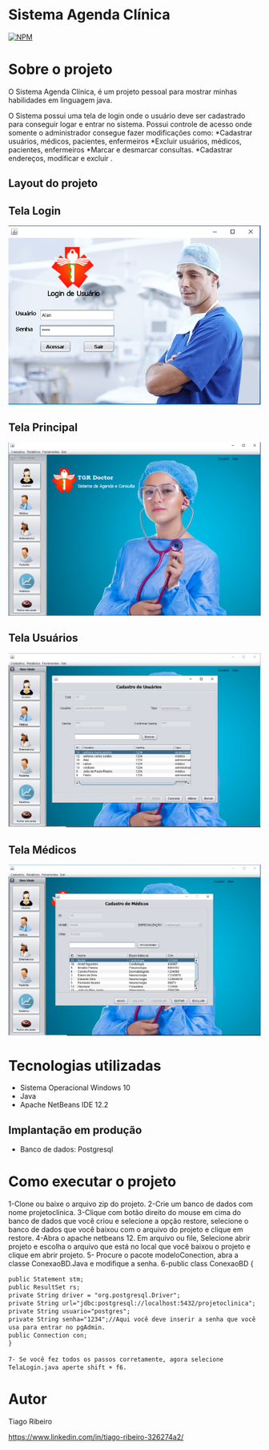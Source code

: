 # Sistema Agenda Clínica
[![NPM](https://img.shields.io/npm/l/react)](https://github.com/tiagoribeiro2000/Projeto-Agenda-Clinica/blob/main/LICENSE) 

# Sobre o projeto
O Sistema Agenda Clínica, é um projeto pessoal para mostrar minhas habilidades em linguagem java.

O Sistema possui uma tela de login onde o usuário deve ser cadastrado para conseguir logar e entrar no sistema. Possui controle de acesso onde somente o administrador consegue fazer modificações como:
*Cadastrar usuários, médicos, pacientes, enfermeiros
*Excluir usuários, médicos, pacientes, enfermeiros
*Marcar e desmarcar consultas.
*Cadastrar endereços, modificar e excluir .

## Layout do projeto

## Tela Login
![Tela Login](https://github.com/tiagoribeiro2000/Projeto-Agenda-Clinica/blob/main/ImagensDoProjeto/telaLogin.png) 

## Tela Principal
![Tela Principal](https://github.com/tiagoribeiro2000/Projeto-Agenda-Clinica/blob/main/ImagensDoProjeto/TelaPrincipal.png)

## Tela Usuários
![Tela Usuários](https://github.com/tiagoribeiro2000/Projeto-Agenda-Clinica/blob/main/ImagensDoProjeto/TelaCadastroUsuarios.png)

## Tela Médicos
![Tela Médicos](https://github.com/tiagoribeiro2000/Projeto-Agenda-Clinica/blob/main/ImagensDoProjeto/TelaMedicos.png)

# Tecnologias utilizadas
- Sistema Operacional Windows 10
- Java
- Apache NetBeans IDE 12.2
## Implantação em produção
- Banco de dados: Postgresql

# Como executar o projeto
1-Clone ou baixe o arquivo zip do projeto.
2-Crie um banco de dados com nome projetoclinica.
3-Clique com botão direito do mouse em cima do banco de dados que você criou e selecione a opção restore, selecione o banco de dados que você baixou com o arquivo do projeto e clique em restore. 
4-Abra o apache netbeans 12. Em arquivo ou file, Selecione abrir projeto e escolha o arquivo que está no local que você baixou o projeto e clique em abrir projeto.
5- Procure o pacote modeloConection, abra a classe ConexaoBD.Java e modifique a senha. 
6-public class ConexaoBD {
    
    public Statement stm;
    public ResultSet rs;
    private String driver = "org.postgresql.Driver";
    private String url="jdbc:postgresql://localhost:5432/projetoclinica";
    private String usuario="postgres";
    private String senha="1234";//Aqui você deve inserir a senha que você usa para entrar no pgAdmin.
    public Connection con;
    }
    
    7- Se você fez todos os passos corretamente, agora selecione TelaLogin.java aperte shift + f6.   


# Autor

Tiago Ribeiro

https://www.linkedin.com/in/tiago-ribeiro-326274a2/


